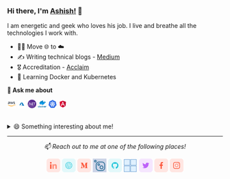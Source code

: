 ### Hi there, I'm [Ashish!](https://aashishpatel.netlify.app) 👋

I am energetic and geek who loves his job. I live and breathe all the technologies I work with.

- 👨‍💻 Move 🌐 to ☁️
- ✍️ Writing technical blogs - [Medium](https://medium.com/@iamaashishpatel/)
- 🎖️ Accreditation - [Acclaim](https://www.youracclaim.com/users/iamaashishpatel/)
- 🌱 Learning Docker and Kubernetes



**💬 Ask me about**

<code><img height="20" src="https://raw.githubusercontent.com/github/explore/master/topics/aws/aws.png"></code>
<code><img height="20" src="https://raw.githubusercontent.com/github/explore/master/topics/azure/azure.png"></code>
<code><img height="20" src="https://raw.githubusercontent.com/github/explore/master/topics/dotnet/dotnet.png"></code>
<code><img height="20" src="https://raw.githubusercontent.com/github/explore/master/topics/docker/docker.png"></code>
<code><img height="20" src="https://raw.githubusercontent.com/github/explore/master/topics/kubernetes/kubernetes.png"></code>
<code><img height="20" src="https://raw.githubusercontent.com/github/explore/master/topics/angular/angular.png"></code>
<!--<code><img height="20" src="https://raw.githubusercontent.com/github/explore/master/topics/google-cloud/google-cloud.png"></code>-->
<!--<code><img height="20" src="https://raw.githubusercontent.com/github/explore/master/topics/linux/linux.png"></code>-->


<br/>


<details>
  <summary>😄 Something interesting about me!</summary>
   
  - No day without code 💻
  - Probably coding something stupid 🤔
  - Live and learn ☀️

<!--
  <img src="https://visitor-badge.glitch.me/badge?page_id=a-patel"/>
-->

<!--
  <p align="center">
    <img src="https://visitor-badge.glitch.me/badge?page_id=a-patel"/>
  </p>
-->

<!--
  ![My github stats](https://github-readme-stats.vercel.app/api?username=a-patel&show_icons=true)
-->
</details>





<hr>

<p align="center">
  <i>📫 Reach out to me at one of the following places!</i>

  <p align="center">
    <a href="https://www.linkedin.com/in/iamaashishpatel" alt="Linkedin"><img src="https://github.com/a-patel/a-patel/blob/master/assets/linkedin.png"></a>
    <a href="https://aashishpatel.netlify.app" alt="Website"><img src="https://github.com/a-patel/a-patel/blob/master/assets/website.png"></a>
    <a href="https://medium.com/@iamaashishpatel" alt="Medium"><img src="https://github.com/a-patel/a-patel/blob/master/assets/medium.png"></a>
    <a href="https://nuget.org/profiles/iamaashishpatel" alt="NuGet"><img src="https://github.com/a-patel/a-patel/blob/master/assets/nuget.png"></a>
    <a href="https://github.com/a-patel" alt="GitHub"><img src="https://github.com/a-patel/a-patel/blob/master/assets/github.png"></a>
    <a href="https://docs.microsoft.com/en-us/users/iamaashishpatel" alt="Microsoft"><img src="https://github.com/a-patel/a-patel/blob/master/assets/microsoft.png"></a>
    <a href="https://twitter.com/aashish_mrcool" alt="Twitter"><img src="https://github.com/a-patel/a-patel/blob/master/assets/twitter.png"></a>
    <a href="https://www.facebook.com/aashish.mrcool" alt="Facebook"><img src="https://github.com/a-patel/a-patel/blob/master/assets/facebook.png"></a>
    <a href="https://www.instagram.com/iamaashishpatel" alt="Instagram"><img src="https://github.com/a-patel/a-patel/blob/master/assets/instagram.png"></a>
  </p>  
</p>







<!--
✨ _special_ ✨

Here are some ideas to get you started:

- 🔭 I’m currently working on Cloud technologies...
- 🌱 I’m currently learning Docker and Kubernetes...
- 👯 I’m looking to collaborate on ...
- 🤔 I’m looking for help with ...
- 💬 Ask me about ...
- 📫 How to reach me: ...
- 😄 Pronouns: ...
- ⚡ Fun fact: ...
-->





